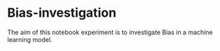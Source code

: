 # Bias-investigation
The aim of this notebook experiment is to investigate Bias in a machine learning model.
